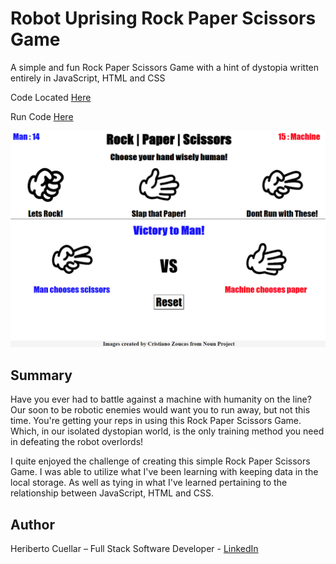 # Robot Uprising Rock Paper Scissors Game
A simple and fun Rock Paper Scissors Game with a hint of dystopia written entirely in JavaScript, HTML and CSS

Code Located [Here](https://github.com/hcuellar-coder/Rock-Paper-Scissors-Game)

Run Code [Here](https://hcuellar-coder.github.io/Rock-Paper-Scissors-Game/)

![Todo App](./images/Rock-Paper-Scissors.png)

## Summary
Have you ever had to battle against a machine with humanity on the line? Our soon to be robotic enemies would want you to run away, but not this time. You're getting your reps in using this Rock Paper Scissors Game. Which, in our isolated dystopian world, is the only training method you need in defeating the robot overlords! 

I quite enjoyed the challenge of creating this simple Rock Paper Scissors Game. I was able to utilize what I've been learning with keeping data in the local storage. As well as tying in what I've learned pertaining to the relationship between JavaScript, HTML and CSS.

## Author
Heriberto Cuellar – Full Stack Software Developer - [LinkedIn](linkedin.com/in/heriberto-c-5aa11952)